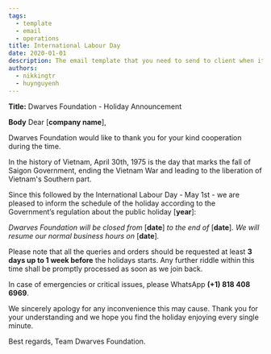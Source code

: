 ```yaml
---
tags:
  - template
  - email
  - operations
title: International Labour Day
date: 2020-01-01
description: The email template that you need to send to client when it's near holiday to announce about the absence.
authors:
  - nikkingtr
  - huynguyenh
---
```


**Title:** Dwarves Foundation - Holiday Announcement

**Body**
Dear [**company name**],

Dwarves Foundation would like to thank you for your kind cooperation during the time.

In the history of Vietnam, April 30th, 1975 is the day that marks the fall of Saigon Government, ending the Vietnam War and leading to the liberation of Vietnam's Southern part.

Since this followed by the International Labour Day - May 1st - we are pleased to inform the schedule of the holiday according to the Government’s regulation about the public holiday [**year**]:

_Dwarves Foundation will be closed from_ [**date**] _to the end of_ [**date**]_. We will resume our normal business hours on_ [**date**]_._

Please note that all the queries and orders should be requested at least **3 days up to 1 week before** the holidays starts. Any further riddle within this time shall be promptly processed as soon as we join back.

In case of emergencies or critical issues, please WhatsApp **(+1) 818 408 6969**.

We sincerely apology for any inconvenience this may cause. Thank you for your understanding and we hope you find the holiday enjoying every single minute.

Best regards,
Team Dwarves Foundation.
